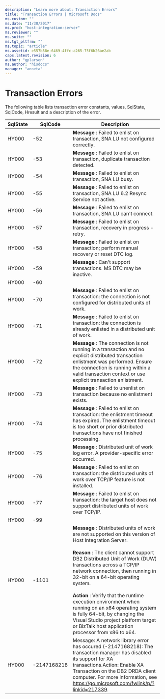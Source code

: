 ```yaml
---
description: "Learn more about: Transaction Errors"
title: "Transaction Errors | Microsoft Docs"
ms.custom: ""
ms.date: "11/30/2017"
ms.prod: "host-integration-server"
ms.reviewer: ""
ms.suite: ""
ms.tgt_pltfrm: ""
ms.topic: "article"
ms.assetid: e557b58e-6469-4ffc-a265-75f6b26ae2ab
caps.latest.revision: 6
author: "gplarsen"
ms.author: "hisdocs"
manager: "anneta"
---
```

# Transaction Errors
The following table lists transaction error constants, values, SqlState, SqlCode, Hresult and a description of the error.  


| SqlState | SqlCode | Description |
|--------------|-------------|------------------------------------------------------------------------------------------------------------------------------------------------------------------------------------------------------------------------------------------------------------------------------------------------------------------------------------------------------------------------------------------------------------------------------------------------------------------------------------------------------------------------------------------------|
|    HY000     |     -52     |                                                                                                                                                                                                                                **Message** : Failed to enlist on transaction, SNA LU not configured correctly.                                                                                                                                                                                                                                 |
|    HY000     |     -53     |                                                                                                                                                                                                                                 **Message** : Failed to enlist on transaction, duplicate transaction detected.                                                                                                                                                                                                                                 |
|    HY000     |     -54     |                                                                                                                                                                                                                                          **Message** : Failed to enlist on transaction, SNA LU busy.                                                                                                                                                                                                                                           |
|    HY000     |     -55     |                                                                                                                                                                                                                              **Message** : Failed to enlist on transaction, SNA LU 6.2 Resync Service not active.                                                                                                                                                                                                                              |
|    HY000     |     -56     |                                                                                                                                                                                                                                      **Message** : Failed to enlist on transaction, SNA LU can't connect.                                                                                                                                                                                                                                      |
|    HY000     |     -57     |                                                                                                                                                                                                                                  **Message** : Failed to enlist on transaction, recovery in progress - retry.                                                                                                                                                                                                                                  |
|    HY000     |     -58     |                                                                                                                                                                                                                            **Message** : Failed to enlist on transaction; perform manual recovery or reset DTC log.                                                                                                                                                                                                                            |
|    HY000     |     -59     |                                                                                                                                                                                                                                       **Message** : Can't support transactions. MS DTC may be inactive.                                                                                                                                                                                                                                        |
|    HY000     |     -60     |                                                                                                                                                                                                                                                                                                                                                                                                                                                                                                                                                |
|    HY000     |     -70     |                                                                                                                                                                                                                 **Message** : Failed to enlist on transaction: the connection is not configured for distributed units of work.                                                                                                                                                                                                                 |
|    HY000     |     -71     |                                                                                                                                                                                                                **Message** : Failed to enlist on transaction: the connection is already enlisted in a distributed unit of work.                                                                                                                                                                                                                |
|    HY000     |     -72     |                                                                                                                                                   **Message** : The connection is not running in a transaction and no explicit distributed transaction enlistment was performed. Ensure the connection is running within a valid transaction context or use explicit transaction enlistment.                                                                                                                                                   |
|    HY000     |     -73     |                                                                                                                                                                                                                                 **Message** : Failed to unenlist on transaction because no enlistment exists.                                                                                                                                                                                                                                  |
|    HY000     |     -74     |                                                                                                                                                                             **Message** : Failed to enlist on transaction: the enlistment timeout has expired. The enlistment timeout is too short or prior distributed transactions have not finished processing.                                                                                                                                                                             |
|    HY000     |     -75     |                                                                                                                                                                                                                             **Message** : Distributed unit of work log error. A provider-specific error occurred.                                                                                                                                                                                                                              |
|    HY000     |     -76     |                                                                                                                                                                                                               **Message** : Failed to enlist on transaction: the distributed units of work over TCP/IP feature is not installed.                                                                                                                                                                                                               |
|    HY000     |     -77     |                                                                                                                                                                                                             **Message** : Failed to enlist on transaction: the target host does not support distributed units of work over TCP/IP.                                                                                                                                                                                                             |
|    HY000     |     -99     |                                                                                                                                                                                                                                                                                                                                                                                                                                                                                                                                                |
|    HY000     |    -1101    | **Message** : Distributed units of work are not supported on this version of Host Integration Server.<br /><br /> **Reason** : The client cannot support DB2 Distributed Unit of Work (DUW) transactions across a TCP/IP network connection, then running in 32-bit on a 64-bit operating system.<br /><br /> **Action** : Verify that the runtime execution environment when running on an x64 operating system is fully 64-bit, by changing the Visual Studio project platform target or BizTalk host application processor from x86 to x64. |
|    HY000     | -2147168218 |                                                                                                                                   Message: A network library error has occured (-2147168218): The transaction manager has disabled its support for XA transactions.Action: Enable XA Transaction on the DB2 DRDA client computer. For more information, see https://go.microsoft.com/fwlink/p/?linkid=217339.                                                                                                                                   |
